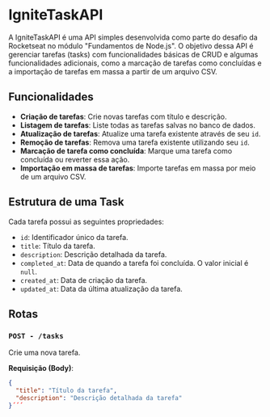 # IgniteTaskAPI

A IgniteTaskAPI é uma API simples desenvolvida como parte do desafio da Rocketseat no módulo "Fundamentos de Node.js". O objetivo dessa API é gerenciar tarefas (tasks) com funcionalidades básicas de CRUD e algumas funcionalidades adicionais, como a marcação de tarefas como concluídas e a importação de tarefas em massa a partir de um arquivo CSV.

## Funcionalidades

- **Criação de tarefas**: Crie novas tarefas com título e descrição.
- **Listagem de tarefas**: Liste todas as tarefas salvas no banco de dados.
- **Atualização de tarefas**: Atualize uma tarefa existente através de seu `id`.
- **Remoção de tarefas**: Remova uma tarefa existente utilizando seu `id`.
- **Marcação de tarefa como concluída**: Marque uma tarefa como concluída ou reverter essa ação.
- **Importação em massa de tarefas**: Importe tarefas em massa por meio de um arquivo CSV.

## Estrutura de uma Task

Cada tarefa possui as seguintes propriedades:

- `id`: Identificador único da tarefa.
- `title`: Título da tarefa.
- `description`: Descrição detalhada da tarefa.
- `completed_at`: Data de quando a tarefa foi concluída. O valor inicial é `null`.
- `created_at`: Data de criação da tarefa.
- `updated_at`: Data da última atualização da tarefa.

## Rotas

### `POST - /tasks`
Crie uma nova tarefa.

**Requisição (Body)**:
```json
{
  "title": "Título da tarefa",
  "description": "Descrição detalhada da tarefa"
}´´´
